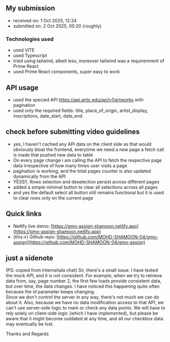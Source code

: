 ## My submission
- received on: 1 Oct 2025, 12:24
- submitted on: 2 Oct 2025, 00:20 (roughly)

### Technologies used
- used VITE
- used Typescript
- tried using tailwind, albeit less, moreover tailwind was a requiremnent of Prime React
- used Prime React components, super easy to work

## API usage
- used the specied API https://api.artic.edu/api/v1/artworks with pagination
- used only the required fields: title, place_of_origin, artist_display, inscriptions, date_start, date_end

## check before submitting video guidelines
- yes, I haven't cached any API data on the client side as that would obviously bloat the frontend, everytime we need a new page a fetch call is made that pushed new data to table
- On every page change i am calling the API to fetch the respective page data irrespective of how many times user visits a page
- pagination is working, and the total pages counter is also updated dynamically from the API
- YESS!!, Rows selection and deselection persist across different pages
- added a simple minimal button to clear all selections across all pages
- and yes the default select all button still remains functional but it is used to clear rows only on the current page

## Quick links
- Netlify live demo: [https://gmo-assign-shamoon.netlify.app](https://gmo-assign-shamoon.netlify.app)
- (this->) Github repo: [https://github.com/MOHD-SHAMOON-04/gmo-assign](https://github.com/MOHD-SHAMOON-04/gmo-assign)

## just a sidenote
(PS: copied from internshala chat)
Sir, there's a small issue. I have tested the mock API, and it is not consistent. For example, when we try to retrieve data from, say, page number 2, the first few loads provide consistent data, but over time, the data changes. I have noticed this happening quite often because the id parameter keeps changing.  
Since we don't control the server in any way, there's not much we can do about it. Also, because we have no data modification access to that API, we can't use server-side logic to mark or check any data points. We will have to rely solely on client-side logic (which I have implemented), but please be aware that it might become outdated at any time, and all our checkbox data may eventually be lost.

Thanks and Regards